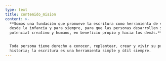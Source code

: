 ```yaml
---
type: text
title: contenido_mision
content: >-
  **Somos una fundación que promueve la escritura como herramienta de vida,
  desde la infancia y para siempre, para que las personas desarrollen su
  potencial creativo y humano, en beneficio propio y hacia los demás.**


  Toda persona tiene derecho a conocer, replantear, crear y vivir su propia
  historia; la escritura es una herramienta simple y útil siempre.
---
```



